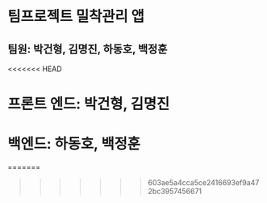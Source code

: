 # 팀프로젝트 밀착관리 앱
## 팀원: 박건형, 김명진, 하동호, 백정훈
<<<<<<< HEAD
# 프론트 엔드: 박건형, 김명진
# 백엔드: 하동호, 백정훈
=======
>>>>>>> 603ae5a4cca5ce2416693ef9a472bc3957456671
